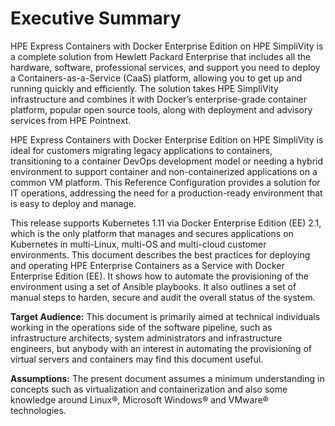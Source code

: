 # Executive Summary

HPE Express Containers with Docker Enterprise Edition on HPE SimpliVity is a complete solution from Hewlett Packard Enterprise that includes all the hardware, software, professional services, and support you need to deploy a Containers-as-a-Service (CaaS) platform, allowing you to get up and running quickly and efficiently. The solution takes HPE SimpliVity infrastructure and combines it with Docker’s enterprise-grade container platform, popular open source tools, along with deployment and advisory services from HPE Pointnext.

HPE Express Containers with Docker Enterprise Edition on HPE SimpliVity is ideal for customers migrating legacy applications to containers, transitioning to a container DevOps development model or needing a hybrid environment to support container and non-containerized applications on a common VM platform. This Reference Configuration provides a solution for IT operations, addressing the need for a production-ready environment that is easy to deploy and manage.

This release supports Kubernetes 1.11 via Docker Enterprise Edition (EE) 2.1, which is the only platform that manages and secures applications on Kubernetes in multi-Linux, multi-OS and multi-cloud customer environments. This document describes the best practices for deploying and operating HPE Enterprise Containers as a Service with Docker Enterprise Edition (EE). It shows how to automate the provisioning of the environment using a set of Ansible playbooks. It also outlines a set of manual steps to harden, secure and audit the overall status of the system.


**Target Audience:** This document is primarily aimed at technical individuals working in the operations side of the software pipeline, such as infrastructure architects, system administrators and infrastructure engineers, but anybody with an interest in automating the provisioning of virtual servers and containers may find this document useful.

**Assumptions:** The present document assumes a minimum understanding in concepts such as virtualization and containerization and also some knowledge around Linux®, Microsoft Windows® and VMware® technologies.